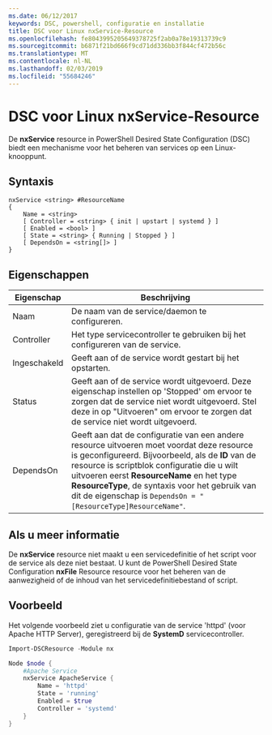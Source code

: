 ```yaml
---
ms.date: 06/12/2017
keywords: DSC, powershell, configuratie en installatie
title: DSC voor Linux nxService-Resource
ms.openlocfilehash: fe8043995205649378725f2ab0a78e19313739c9
ms.sourcegitcommit: b6871f21bd666f9cd71dd336bb3f844cf472b56c
ms.translationtype: MT
ms.contentlocale: nl-NL
ms.lasthandoff: 02/03/2019
ms.locfileid: "55684246"
---
```

# <a name="dsc-for-linux-nxservice-resource"></a>DSC voor Linux nxService-Resource

De **nxService** resource in PowerShell Desired State Configuration (DSC) biedt een mechanisme voor het beheren van services op een Linux-knooppunt.

## <a name="syntax"></a>Syntaxis

```
nxService <string> #ResourceName
{
    Name = <string>
    [ Controller = <string> { init | upstart | systemd } ]
    [ Enabled = <bool> ]
    [ State = <string> { Running | Stopped } ]
    [ DependsOn = <string[]> ]
}
```

## <a name="properties"></a>Eigenschappen

| Eigenschap | Beschrijving |
|---|---|
| Naam| De naam van de service/daemon te configureren.|
| Controller| Het type servicecontroller te gebruiken bij het configureren van de service.|
| Ingeschakeld| Geeft aan of de service wordt gestart bij het opstarten.|
| Status| Geeft aan of de service wordt uitgevoerd. Deze eigenschap instellen op 'Stopped' om ervoor te zorgen dat de service niet wordt uitgevoerd. Stel deze in op "Uitvoeren" om ervoor te zorgen dat de service niet wordt uitgevoerd.|
| DependsOn | Geeft aan dat de configuratie van een andere resource uitvoeren moet voordat deze resource is geconfigureerd. Bijvoorbeeld, als de **ID** van de resource is scriptblok configuratie die u wilt uitvoeren eerst **ResourceName** en het type **ResourceType**, de syntaxis voor het gebruik van dit de eigenschap is `DependsOn = "[ResourceType]ResourceName"`.|

## <a name="additional-information"></a>Als u meer informatie

De **nxService** resource niet maakt u een servicedefinitie of het script voor de service als deze niet bestaat. U kunt de PowerShell Desired State Configuration **nxFile** Resource resource voor het beheren van de aanwezigheid of de inhoud van het servicedefinitiebestand of script.

## <a name="example"></a>Voorbeeld

Het volgende voorbeeld ziet u configuratie van de service 'httpd' (voor Apache HTTP Server), geregistreerd bij de **SystemD** servicecontroller.

```powershell
Import-DSCResource -Module nx

Node $node {
    #Apache Service
    nxService ApacheService {
        Name = 'httpd'
        State = 'running'
        Enabled = $true
        Controller = 'systemd'
    }
}
```